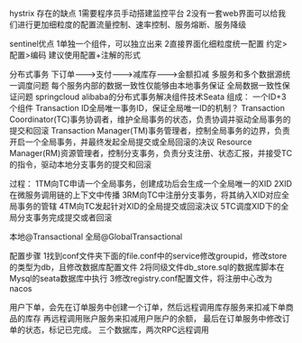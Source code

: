 hystrix 存在的缺点
1需要程序员手动搭建监控平台
2没有一套web界面可以给我们进行更加细粒度的配置流量控制、速率控制、服务熔断、服务降级

sentinel优点
1单独一个组件，可以独立出来
2直接界面化细粒度统一配置
约定>配置>编码
建议使用配置+注解的形式

分布式事务
下订单--->支付--->减库存--->金额扣减
多服务和多个数据源统一调度问题
每个服务内部的数据一致性仅能够由本地事务保证
全局数据一致性保证问题
springcloud alibaba的分布式事务解决组件技术Seata
组成：
    一个ID+3个组件
	Transaction ID全局唯一事务ID，保证全局唯一ID的机制？
	Transaction Coordinator(TC)事务协调者，维护全局事务的状态，负责协调并驱动全局事务的提交和回滚
	Transaction Manager(TM)事务管理者，控制全局事务的边界，负责开启一个全局事务，并最终发起全局提交或全局回滚的决议
	Resource Manager(RM)资源管理者，控制分支事务，负责分支注册、状态汇报，并接受TC的指令，驱动本地分支事务的提交和回滚

过程：
   1TM向TC申请一个全局事务，创建成功后会生成一个全局唯一的XID
   2XID在微服务调用链的上下文中传播
   3RM向TC中注册分支事务，将其纳入XID对应全局事务的管辖
   4TM向TC发起针对XID的全局提交或回滚决议
   5TC调度XID下的全局分支事务完成提交或者回滚

本地@Transactional
全局@GlobalTransactional

配置步骤
	1找到conf文件夹下面的file.conf中的service修改groupid，修改store的类型为db，且修改数据库配置文件
	2将同级文件db_store.sql的数据库脚本在Mysql的seata数据库中执行
	3修改registry.conf配置文件，将注册中心改为nacos

用户下单，会先在订单服务中创建一个订单，然后远程调用库存服务来扣减下单商品的库存
再远程调用账户服务来扣减用户账户的余额，
最后在订单服务中修改订单的状态，标记已完成。
三个数据库，两次RPC远程调用
		